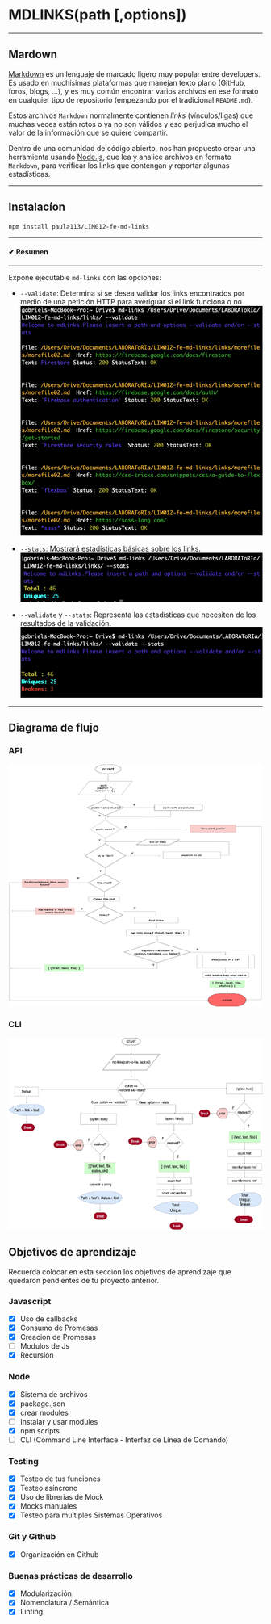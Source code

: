 # MDLINKS(path [,options])
***

## Mardown

[Markdown](https://es.wikipedia.org/wiki/Markdown) es un lenguaje de marcado
ligero muy popular entre developers. Es usado en muchísimas plataformas que
manejan texto plano (GitHub, foros, blogs, ...), y es muy común
encontrar varios archivos en ese formato en cualquier tipo de repositorio
(empezando por el tradicional `README.md`).

Estos archivos `Markdown` normalmente contienen _links_ (vínculos/ligas) que
muchas veces están rotos o ya no son válidos y eso perjudica mucho el valor de
la información que se quiere compartir.

Dentro de una comunidad de código abierto, nos han propuesto crear una
herramienta usando [Node.js](https://nodejs.org/), que lea y analice archivos
en formato `Markdown`, para verificar los links que contengan y reportar
algunas estadísticas.
***

## Instalacíon

```
npm install paula113/LIM012-fe-md-links
```
***

#### ✔ Resumen
***

Expone ejecutable `md-links` con las opciones:

- `--validate`: Determina si se desea validar los links encontrados por medio de una petición HTTP para averiguar si el link funciona o no
![Implementacion de --validate](https://github.com/paula113/LIM012-fe-md-links/blob/master/img/--vaidate.png)

- `--stats`: Mostrará estadísticas básicas sobre los links. 
![Implementacion de ---stats](https://github.com/paula113/LIM012-fe-md-links/blob/master/img/--stats.png)

- `--validate` y `--stats`: Representa las estadísticas que necesiten de los resultados de la validación. 
![Implementacion de --validate --stats](https://github.com/paula113/LIM012-fe-md-links/blob/master/img/--stats--validate.png)


***
## Diagrama de flujo 

### API
<img src="https://github.com/paula113/LIM012-fe-md-links/blob/master/img/api.jpg" width="540" height="480" ><img>

### CLI
<img src="https://github.com/paula113/LIM012-fe-md-links/blob/master/img/cli.jpg" width="640" height="380" ><img>

## Objetivos de aprendizaje

Recuerda colocar en esta seccion los objetivos de aprendizaje que quedaron 
pendientes de tu proyecto anterior.

### Javascript
- [x] Uso de callbacks
- [x] Consumo de Promesas
- [x] Creacion de Promesas
- [ ] Modulos de Js
- [x] Recursión

### Node
- [x] Sistema de archivos
- [x] package.json
- [x] crear modules
- [ ] Instalar y usar modules
- [x] npm scripts
- [ ] CLI (Command Line Interface - Interfaz de Línea de Comando)

### Testing
- [x] Testeo de tus funciones
- [x] Testeo asíncrono
- [x] Uso de librerias de Mock
- [x] Mocks manuales
- [x] Testeo para multiples Sistemas Operativos

### Git y Github
- [x] Organización en Github

### Buenas prácticas de desarrollo
- [x] Modularización
- [x] Nomenclatura / Semántica
- [x] Linting